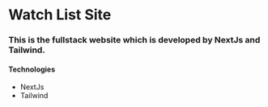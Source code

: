 # Watch List Site

### This is the fullstack website which is developed by NextJs and Tailwind.

#### Technologies

- NextJs
- Tailwind
